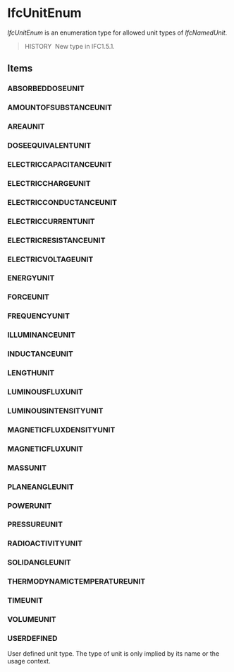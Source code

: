 # IfcUnitEnum

_IfcUnitEnum_ is an enumeration type for allowed unit types of _IfcNamedUnit_.

> HISTORY&nbsp; New type in IFC1.5.1.

## Items

### ABSORBEDDOSEUNIT


### AMOUNTOFSUBSTANCEUNIT


### AREAUNIT


### DOSEEQUIVALENTUNIT


### ELECTRICCAPACITANCEUNIT


### ELECTRICCHARGEUNIT


### ELECTRICCONDUCTANCEUNIT


### ELECTRICCURRENTUNIT


### ELECTRICRESISTANCEUNIT


### ELECTRICVOLTAGEUNIT


### ENERGYUNIT


### FORCEUNIT


### FREQUENCYUNIT


### ILLUMINANCEUNIT


### INDUCTANCEUNIT


### LENGTHUNIT


### LUMINOUSFLUXUNIT


### LUMINOUSINTENSITYUNIT


### MAGNETICFLUXDENSITYUNIT


### MAGNETICFLUXUNIT


### MASSUNIT


### PLANEANGLEUNIT


### POWERUNIT


### PRESSUREUNIT


### RADIOACTIVITYUNIT


### SOLIDANGLEUNIT


### THERMODYNAMICTEMPERATUREUNIT


### TIMEUNIT


### VOLUMEUNIT


### USERDEFINED
User defined unit type. The type of unit is only implied by its name or the usage context.
